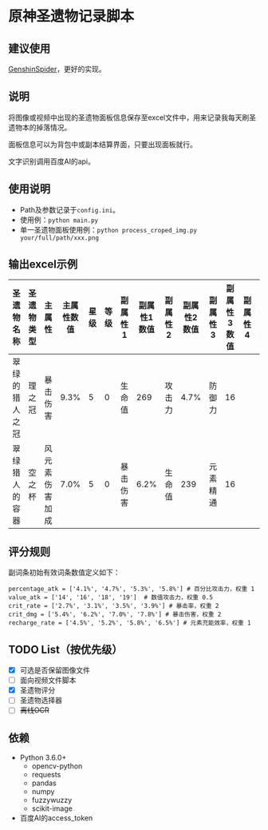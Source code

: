 # 原神圣遗物记录脚本

## 建议使用

[GenshinSpider](https://github.com/yllhwa/GenshinSpider)，更好的实现。

## 说明

将图像或视频中出现的圣遗物面板信息保存至excel文件中，用来记录我每天刷圣遗物本的掉落情况。

面板信息可以为背包中或副本结算界面，只要出现面板就行。

文字识别调用百度AI的api。

## 使用说明

* Path及参数记录于`config.ini`。
* 使用例：`python main.py`
* 单一圣遗物面板使用例：`python process_croped_img.py your/full/path/xxx.png`


## 输出excel示例

| 圣遗物名称     | 圣遗物类型 | 主属性         | 主属性数值 | 星级 | 等级 | 副属性1  | 副属性1数值 | 副属性2 | 副属性2数值 | 副属性3  | 副属性3数值 | 副属性4 | 副属性4数值 | 所属套装 | 创建时间   | 得分 |
| -------------- | ---------- | -------------- | ---------- | ---- | ---- | -------- | ----------- | ------- | ----------- | -------- | ----------- | ------- | ----------- | -------- | ---------- | ---- |
| 翠绿的猎人之冠 | 理之冠     | 暴击伤害       | 9.3%       | 5    | 0    | 生命值   | 269         | 攻击力  | 4.7%        | 防御力   | 16          |         |             | 翠绿之影 | 2021/01/10 | 1.2  |
| 翠绿猎人的容器 | 空之杯     | 风元素伤害加成 | 7.0%       | 5    | 0    | 暴击伤害 | 6.2%        | 生命值  | 239         | 元素精通 | 16          |         |             | 翠绿之影 | 2021/01/10 | 2.4  |

## 评分规则

副词条初始有效词条数值定义如下：

```
percentage_atk = ['4.1%', '4.7%', '5.3%', '5.8%'] # 百分比攻击力，权重 1
value_atk = ['14', '16', '18', '19']  # 数值攻击力，权重 0.5
crit_rate = ['2.7%', '3.1%', '3.5%', '3.9%'] # 暴击率，权重 2
crit_dmg = ['5.4%', '6.2%', '7.0%', '7.8%'] # 暴击伤害，权重 2
recharge_rate = ['4.5%', '5.2%', '5.8%', '6.5%'] # 元素充能效率，权重 1
```

## TODO List（按优先级）

- [x] 可选是否保留图像文件
- [ ] 面向视频文件脚本
- [x] 圣遗物评分
- [ ] 圣遗物选择器
- [ ] ~~离线OCR~~ 

## 依赖

* Python 3.6.0+
  * opencv-python
  * requests
  * pandas
  * numpy
  * fuzzywuzzy
  * scikit-image
* 百度AI的access_token



